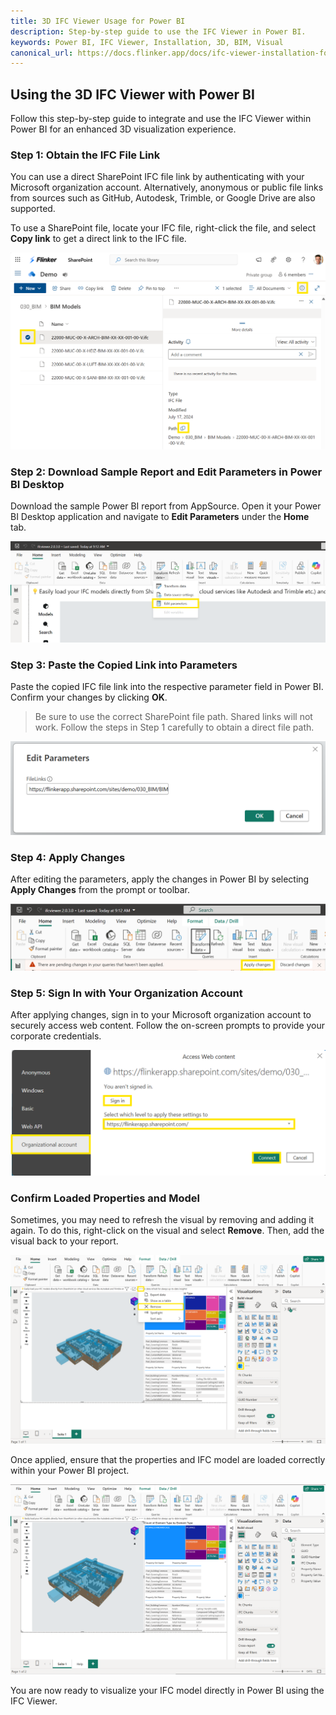 ```yaml
---
title: 3D IFC Viewer Usage for Power BI
description: Step-by-step guide to use the IFC Viewer in Power BI.
keywords: Power BI, IFC Viewer, Installation, 3D, BIM, Visual
canonical_url: https://docs.flinker.app/docs/ifc-viewer-installation-for-power-bi.html
---
```


## Using the 3D IFC Viewer with Power BI

Follow this step-by-step guide to integrate and use the IFC Viewer within Power BI for an enhanced 3D visualization experience.

### Step 1: Obtain the IFC File Link

You can use a direct SharePoint IFC file link by authenticating with your Microsoft organization account. Alternatively, anonymous or public file links from sources such as GitHub, Autodesk, Trimble, or Google Drive are also supported.

To use a SharePoint file, locate your IFC file, right-click the file, and select **Copy link** to get a direct link to the IFC file.

![Copy Direct Link of SharePoint IFC File](/_media/copy-direct-link-of-sharepoint-ifc-file.png)

### Step 2: Download Sample Report and Edit Parameters in Power BI Desktop

Download the sample Power BI report from AppSource. Open it your Power BI Desktop application and navigate to **Edit Parameters** under the **Home** tab.

![Power BI Desktop - Edit Parameters](/_media/power-bi-desktop-app-edit-parameters.png)

### Step 3: Paste the Copied Link into Parameters

Paste the copied IFC file link into the respective parameter field in Power BI. Confirm your changes by clicking **OK**.

> Be sure to use the correct SharePoint file path. Shared links will not work. Follow the steps in Step 1 carefully to obtain a direct file path.

![Edit Parameters and Paste File Link](/_media/power-bi-desktop-app-edit-parameters-and-paste-file-link.png)

### Step 4: Apply Changes

After editing the parameters, apply the changes in Power BI by selecting **Apply Changes** from the prompt or toolbar.

![Apply Changes in Power BI Desktop](/_media/power-bi-desktop-app-apply-changes.png)

### Step 5: Sign In with Your Organization Account

After applying changes, sign in to your Microsoft organization account to securely access web content. Follow the on-screen prompts to provide your corporate credentials.

![Sign In with Your Organization Account](/_media/powerbi-signin-with-your-org-account-and-access-web-content.png)

### Confirm Loaded Properties and Model

Sometimes, you may need to refresh the visual by removing and adding it again. To do this, right-click on the visual and select **Remove**. Then, add the visual back to your report.

![Remove and Add Visual in Power BI Desktop](/_media/power-bi-desktop-app-remove-and-add-visual.png)

Once applied, ensure that the properties and IFC model are loaded correctly within your Power BI project.

![Loaded Properties and IFC Model](/_media/power-bi-desktop-app-loaded-properties-and-model.png)

You are now ready to visualize your IFC model directly in Power BI using the IFC Viewer.


